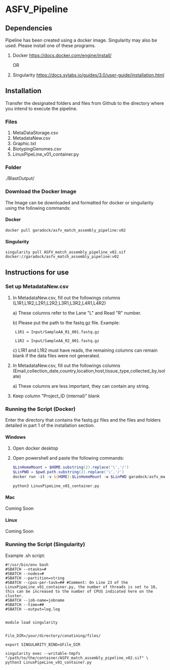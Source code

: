 # ASFV_Pipeline
## Dependencies
Pipeline has been created using a docker image. Singularity may also be used. Please install one of these programs.

1) Docker
https://docs.docker.com/engine/install/

	OR

2) Singularity
https://docs.sylabs.io/guides/3.0/user-guide/installation.html

## Installation
Transfer the designated folders and files from Github to the directory where you intend to execute the pipeline.
### Files
1) MetaDataStorage.csv 
2) MetadataNew.csv
3) Graphic.txt
4) BiotypingGenomes.csv
5) LinuxPipeLine_v01_container.py

### Folder
./BlastOutput/

### Download the Docker Image
The Image can be downloaded and formatted for docker or singuilarity using the following commands:

#### Docker
	docker pull garadock/asfv_match_assembly_pipeline:v02
#### Singularity
	singularity pull ASFV_match_assembly_pipeline_v02.sif docker://garadock/asfv_match_assembly_pipeline:v02


## Instructions for use

### Set up MetadataNew.csv
1) In MetadataNew.csv, fill out the followings columns (L1R1,L1R2,L2R1,L2R2,L3R1,L3R2,L4R1,L4R2)

    a) These columns refer to the Lane "L" and Read "R" number.
   
    b) Please put the path to the fastq.gz file. Example:
   
        L1R1 = Input/SampleAA_R1_001.fastq.gz
   
        L1R2 = Input/SampleAA_R2_001.fastq.gz
   
    c) L1R1 and L1R2 must have reads, the remaining columns can remain blank if the data files were not generated.
   
3) In MetadataNew.csv, fill out the followings columns (Email,collection_date,country,location,host,tissue_type,collected_by,isolate)
   
    a) These columns are less important, they can contain any string.
   
5) Keep column "Project_ID (internal)" blank

### Running the Script (Docker)
Enter the directory that contains the fastq.gz files and the files and folders detailed in part 1 of the installation section.

#### Windows
1) Open docker desktop

2) Open powershell and paste the following commands:

    ```powershell
    $LinHomeMount = $HOME.substring(2).replace('\','/')
    $LinPWD = $pwd.path.substring(2).replace('\','/')
    docker run -it -v ${HOME}:$LinHomeMount -w $LinPWD garadock/asfv_match_assembly_pipeline:v02 /bin/bash
    ```

   ```
   python3 LinuxPipeLine_v01_container.py
   ```

#### Mac
Coming Soon
#### Linux
Coming Soon

### Running the Script (Singularity)
Example .sh script:
```
#!/usr/bin/env bash
#SBATCH --ntasks=#
#SBATCH --nodes=#
#SBATCH --partition=string
#SBATCH --cpus-per-task=## #Comment: On Line 23 of the LinuxPipeLine_v01_container.py, the number of threads is set to 10, this can be increased to the number of CPUS indicated here on the cluster.
#SBATCH --job-name=jobname
#SBATCH --time=##
#SBATCH --output=log.log


module load singularity


File_DIR=/your/directory/conatining/files/

export SINGULARITY_BIND=$File_DIR

singularity exec --writable-tmpfs "/path/to/the/container/ASFV_match_assembly_pipeline_v02.sif" \
python3 LinuxPipeLine_v01_container.py
```
